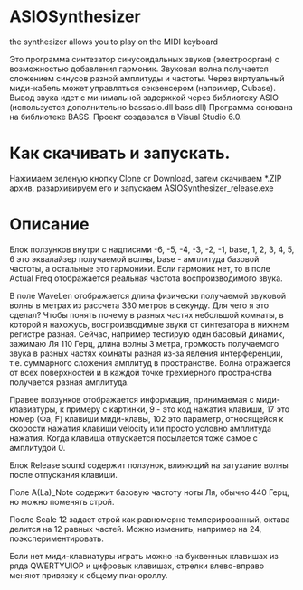 # ASIOSynthesizer
 the synthesizer allows you to play on the MIDI keyboard
 
 Это программа синтезатор синусоидальных звуков (электроорган) с возможностью добавления гармоник.
Звуковая волна получается сложением синусов разной амплитуды и частоты.
Через виртуальный миди-кабель может управляться секвенсером (например, Cubase).
Вывод звука идет с минимальной задержкой через библиотеку ASIO (используется дополнительно bassasio.dll bass.dll) 
Программа основана на библиотеке BASS.
Проект создавался в Visual Studio 6.0.


# Как скачивать и запускать.

Нажимаем зеленую кнопку Clone or Download, затем скачиваем *.ZIP архив, 
разархивируем его и запускаем ASIOSynthesizer_release.exe

# Описание


Блок ползунков внутри с надписями  -6, -5, -4, -3, -2, -1, base, 1, 2, 3, 4, 5, 6 это эквалайзер получаемой волны, 
base - амплитуда базовой частоты, а остальные это гармоники.  Если гармоник нет, то в поле Actual Freq отображается реальная частота воспроизводимого звука. 

В поле WaveLen отображается длина физически получаемой звуковой волны в метрах из рассчета 330 метров в секунду. Для чего я это сделал? Чтобы понять почему в разных частях небольшой комнаты, в которой я нахожусь, воспроизводимые звуки от синтезатора в нижнем регистре разная.
Сейчас, например тестирую один басовый динамик, зажимаю Ля 110 Герц, длина волны 3 метра,  громкость получаемого звука в разных частях комнаты разная из-за явления интерференции, т.е. суммарного сложения амплитуд в пространстве. Волна отражается от всех поверхностей и в каждой точке трехмерного пространства получается разная амплитуда. 

Правее ползунков отображается информация, принимаемая с миди-клавиатуры, к примеру с картинки, 
9 - это код нажатия клавиши, 17 это номер (Фа, F) клавиши миди-клавы, 102 это параметр, относящейся к скорости нажатия клавиши velocity или просто условно амплитуда нажатия. Когда клавиша отпускается посылается тоже самое с амплитудой 0.

Блок Release sound содержит ползунок, влияющий на затухание волны после отпускания клавиши.

Поле A(La)_Note содержит базовую частоту ноты Ля, обычно 440 Герц, но можно поменять строй.

После Scale 12 задает строй как равномерно темперированный, октава делится на 12 равных частей. Можно изменить, например на 24, поэкспериментировать.

Если нет миди-клавиатуры играть можно на буквенных клавишах из ряда QWERTYUIOP и цифровых клавишах, стрелки влево-вправо меняют привязку к общему пианороллу.



